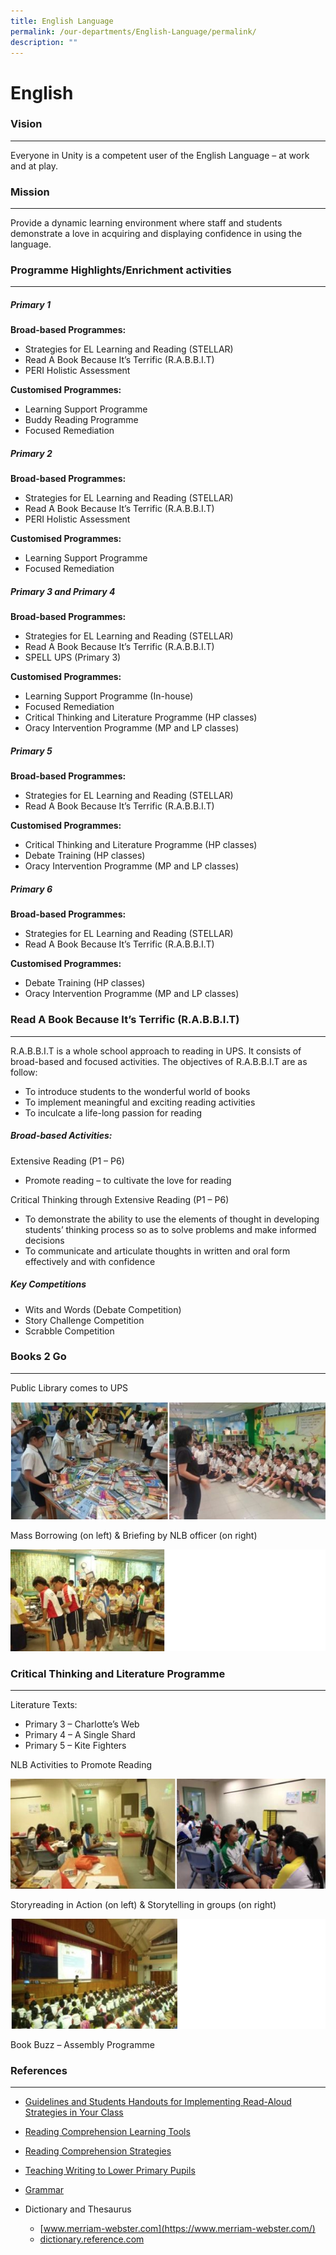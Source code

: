 ```yaml
---
title: English Language
permalink: /our-departments/English-Language/permalink/
description: ""
---
```

English
=======

### Vision
------

Everyone in Unity is a competent user of the English Language – at work and at play.

### Mission
-------

Provide a dynamic learning environment where staff and students demonstrate a love in acquiring and displaying confidence in using the language.

### Programme Highlights/Enrichment activities
------------------------------------------

##### **Primary 1**

**Broad-based Programmes:**

*   Strategies for EL Learning and Reading (STELLAR)
*   Read A Book Because It’s Terrific (R.A.B.B.I.T)
*   PERI Holistic Assessment

**Customised Programmes:**

*   Learning Support Programme
*   Buddy Reading Programme
*   Focused Remediation

##### **Primary 2**

**Broad-based Programmes:**

*   Strategies for EL Learning and Reading (STELLAR)
*   Read A Book Because It’s Terrific (R.A.B.B.I.T)
*   PERI Holistic Assessment

**Customised Programmes:**

*   Learning Support Programme
*   Focused Remediation

##### **Primary 3 and Primary 4**

**Broad-based Programmes:**

*   Strategies for EL Learning and Reading (STELLAR)
*   Read A Book Because It’s Terrific (R.A.B.B.I.T)
*   SPELL UPS (Primary 3)

**Customised Programmes:**

*   Learning Support Programme (In-house)
*   Focused Remediation
*   Critical Thinking and Literature Programme (HP classes)
*   Oracy Intervention Programme (MP and LP classes)

##### **Primary 5**

**Broad-based Programmes:**

*   Strategies for EL Learning and Reading (STELLAR)
*   Read A Book Because It’s Terrific (R.A.B.B.I.T)

**Customised Programmes:**

*   Critical Thinking and Literature Programme (HP classes)
*   Debate Training (HP classes)
*   Oracy Intervention Programme (MP and LP classes)

##### **Primary 6**

**Broad-based Programmes:**

*   Strategies for EL Learning and Reading (STELLAR)
*   Read A Book Because It’s Terrific (R.A.B.B.I.T)

**Customised Programmes:**

*   Debate Training (HP classes)
*   Oracy Intervention Programme (MP and LP classes)

### Read A Book Because It’s Terrific (R.A.B.B.I.T)
-----------------------------------------------

R.A.B.B.I.T is a whole school approach to reading in UPS. It consists of broad-based and focused activities. The objectives of R.A.B.B.I.T are as follow:

*   To introduce students to the wonderful world of books
*   To implement meaningful and exciting reading activities
*   To inculcate a life-long passion for reading

##### **Broad-based Activities:**

Extensive Reading (P1 – P6)

*   Promote reading – to cultivate the love for reading

Critical Thinking through Extensive Reading (P1 – P6)

*   To demonstrate the ability to use the elements of thought in developing students’ thinking process so as to solve problems and make informed decisions
*   To communicate and articulate thoughts in written and oral form effectively and with confidence

##### Key Competitions

*   Wits and Words (Debate Competition)
*   Story Challenge Competition
*   Scrabble Competition

### Books 2 Go
----------

Public Library comes to UPS

![](/images/English.png)

Mass Borrowing (on left) & Briefing by NLB officer (on right)

![](/images/English3.png)

### Critical Thinking and Literature Programme
------------------------------------------

Literature Texts:

*   Primary 3 – Charlotte’s Web
*   Primary 4 – A Single Shard
*   Primary 5 – Kite Fighters

NLB Activities to Promote Reading

![](/images/English4.png)

Storyreading in Action (on left) & Storytelling in groups (on right)

![](/images/English5.png)

Book Buzz – Assembly Programme

### References
----------
*   [Guidelines and Students Handouts for Implementing Read-Aloud Strategies in Your Class](https://www2.scholastic.com/browse/article.jsp?id=4464)
*   [Reading Comprehension Learning Tools](https://www.time4learning.com/readingpyramid/comprehension.htm)
*   [Reading Comprehension Strategies](https://reading.ecb.org/teacher/)
*   [Teaching Writing to Lower Primary Pupils](https://www.iched.org/cms/scripts/page.php?site_id=iched&item_id=teach_writing_prek-1)
*   [Grammar](http://grammar.yourdictionary.com/sentences/20-Rules-of-subject-verb-agreement.html)
*   Dictionary and Thesaurus
    
    *   [www.merriam-webster.com](https://www.merriam-webster.com/)
    *   [dictionary.reference.com](http://www.dictionary.reference.com/)